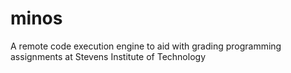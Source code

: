 # minos
A remote code execution engine to aid with grading programming assignments at Stevens Institute of Technology

